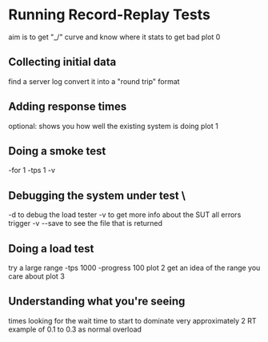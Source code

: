 # Running Record-Replay Tests


aim is to get "_/" curve and know where it stats to get bad
plot 0

## Collecting initial data
find a server log
convert it into a "round trip" format


## Adding response times
optional: shows you how well the existing system is doing
plot 1

## Doing a smoke test
-for 1 -tps 1 -v

## Debugging the system under test  \
-d to debug the load tester
-v to get more info about the SUT
all errors trigger -v
--save to see the file that is returned

## Doing a load test
try a large range
-tps 1000 -progress 100
plot 2
get an idea of the range you care about
plot 3

## Understanding what you're seeing
times
looking for the wait time to start to dominate
very approximately 2 RT
example of 0.1 to 0.3 as normal overload
